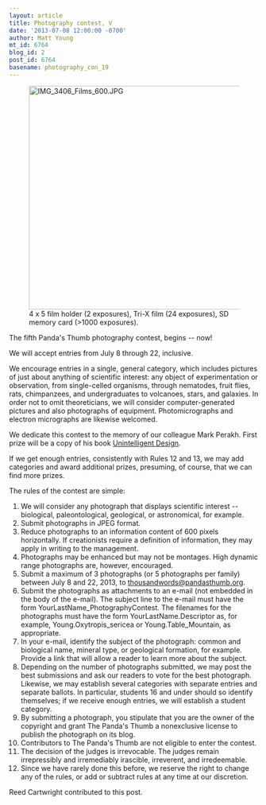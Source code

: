 ```yaml
---
layout: article
title: Photography contest, V
date: '2013-07-08 12:00:00 -0700'
author: Matt Young
mt_id: 6764
blog_id: 2
post_id: 6764
basename: photography_con_19
---
```

<figure>
<img src="/PT/uploads/2013/IMG_3406_Films_600.JPG" alt="IMG_3406_Films_600.JPG" width="600" height="450" />
<figcaption markdown="span">
4 x 5 film holder (2 exposures), Tri-X film (24 exposures), SD memory card (&gt;1000 exposures).

</figcaption>
</figure>

The fifth Panda's Thumb photography contest, begins -- now!

We will accept entries from July 8 through 22, inclusive.

We encourage entries in a single, general category, which includes pictures of just about anything of scientific interest: any object of experimentation or observation, from single-celled organisms, through nematodes, fruit flies, rats, chimpanzees, and undergraduates to volcanoes, stars, and galaxies. In order not to omit theoreticians, we will consider computer-generated pictures and also photographs of equipment. Photomicrographs and electron micrographs are likewise welcomed.

We dedicate this contest to the memory of our colleague Mark Perakh. First prize will be a copy of his book [Unintelligent Design](http://www.amazon.com/books/dp/1591020840).

If we get enough entries, consistently with Rules 12 and 13, we may add categories and award additional prizes, presuming, of course, that we can find more prizes.

The rules of the contest are simple:


1. We will consider any photograph that displays scientific interest --  biological, paleontological, geological, or astronomical, for example.
1. Submit photographs in JPEG format.
1. Reduce photographs to an information content of 600 pixels horizontally. If creationists require a definition of information, they may apply in writing to the management.
1. Photographs may be enhanced but may not be montages. High dynamic range photographs are, however, encouraged.
1. Submit a maximum of 3 photographs (or 5 photographs per family) between July 8 and 22, 2013, to thousandwords@pandasthumb.org.
1. Submit the photographs as attachments to an e-mail (not embedded in the body of the e-mail). The subject line to the e-mail must have the form YourLastName_PhotographyContest. The filenames for the photographs must have the form YourLastName.Descriptor as, for example, Young.Oxytropis_sericea or Young.Table_Mountain, as appropriate.
1. In your e-mail, identify the subject of the photograph: common and biological name, mineral type, or geological formation, for example. Provide a link that will allow a reader to learn more about the subject.
1. Depending on the number of photographs submitted, we may post the best submissions and ask our readers to vote for the best photograph. Likewise, we may establish several categories with separate entries and separate ballots. In particular, students 16 and under should so identify themselves; if we receive enough entries, we will establish a student category.
1. By submitting a photograph, you stipulate that you are the owner of the copyright and grant The Panda's Thumb a nonexclusive license to publish the photograph on its blog.
1. Contributors to The Panda's Thumb are not eligible to enter the contest.
1. The decision of the judges is irrevocable. The judges remain irrepressibly and irremediably irascible, irreverent, and irredeemable.
1. Since we have rarely done this before, we reserve the right to change any of the rules, or add or subtract rules at any time at our discretion.


Reed Cartwright contributed to this post.
